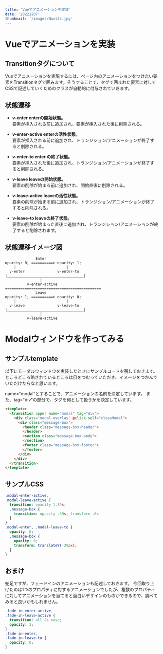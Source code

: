 ```yaml
---
title: 'Vueでアニメーションを実装'
date: '20221207'
thumbnail: '/images/NuxtJs.jpg'
---
```


# **Vueでアニメーションを実装**

## **Transitionタグについて**

Vueでアニメーションを実現するには、ページ内のアニメ―ションをつけたい要素をTransitionタグで囲みます。そうすることで、タグで囲まれた要素に対してCSSで記述していくためのクラスが自動的に付与されていきます。

## **状態遷移**

- **v-enter	enterの開始状態。**  
要素が挿入される前に追加され、要素が挿入された後に削除される。

- **v-enter-active	enterの活性状態。**  
要素が挿入される前に追加され、トランジション/アニメーションが終了すると削除される。

- **v-enter-to	enter の終了状態。**  
要素が挿入された後に追加され、トランジション/アニメーションが終了すると削除される。

- **v-leave	leaveの開始状態。**  
要素の削除が始まる前に追加され、開始直後に削除される。

- **v-leave-active	leaveの活性状態。**  
要素の削除が始まる前に追加され、トランジション/アニメーションが終了すると削除される。

- **v-leave-to	leaveの終了状態。**  
要素の削除が始まった直後に追加され、トランジション/アニメーションが終了すると削除されます。

## **状態遷移イメージ図**
```Text
              Enter
opacity: 0; ==========> opacity: 1;
    |                       |
  v-enter               v-enter-to
|___________________________________|
                |
          v-enter-active
============================================
              Leave
opacity: 1; ==========> opacity: 0;
    |                       |
  v-leave               v-leave-to
|___________________________________|
                |
          v-leave-active
```

# **Modalウィンドウを作ってみる**

## **サンプルtemplate**

以下にモーダルウィンドウを実装したときにサンプルコードを残しておきます。
ところどころ略されているところは目をつむっていただき、イメージをつかんでいただけたらなと思います。

name="modal"とすることで、アニメーションの名前を決定しています。
また、tag="div"の部分で、<transition>タグを何として扱うかを決定しています。

```html
<template>
  <transition apper name="modal" tag="div">
    <div class="modal-overlay" @click.self="closeModal">
      <div class="message-box">
        <header class="message-box-header">
        </header>
        <section class="message-box-body">
        </section>
        <footer class="message-box-footer">
        </footer>
      </div>
    </div>
  </transition>
</template>
```

## **サンプルCSS**

```css
.modal-enter-active,
.modal-leave-active {
  transition: opacity 1.39s;
  .message-box {
    transition: opacity .39s, transform .6s
  }
}
.modal-enter, .modal-leave-to {
  opacity: 0;
  .message-box {
    opacity: 0;
    transform: translateY(-39px);
  }
}
```

## **おまけ**

蛇足ですが、フェードインのアニメーションも記述しておきます。
今回取り上げたのは1つのプロパティに対するアニメーションでしたが、複数のプロパティに対してアニメーションを当てると面白いデザインのものができるので、調べてみると良いかもしれません。

```css
.fade-in-enter-active,
.fade-in-leave-active {
  transition: all 2s ease;
  opacity: 1;
}
.fade-in-enter,
.fade-in-leave-to {
  opacity: 0;
}
```